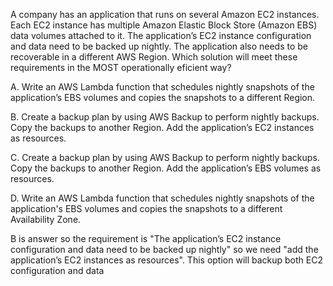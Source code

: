 A company has an application that runs on several Amazon EC2 instances. Each EC2 instance has multiple Amazon Elastic Block Store (Amazon EBS) data volumes attached to it. The application’s EC2 instance configuration and data need to be backed up nightly. The application also needs to be recoverable in a different AWS Region. Which solution will meet these requirements in the MOST operationally eficient way? 

A. Write an AWS Lambda function that schedules nightly snapshots of the application’s EBS volumes and copies the snapshots to a different Region. 

B. Create a backup plan by using AWS Backup to perform nightly backups. Copy the backups to another Region. Add the application’s EC2 instances as resources. 

C. Create a backup plan by using AWS Backup to perform nightly backups. Copy the backups to another Region. Add the application’s EBS volumes as resources. 

D. Write an AWS Lambda function that schedules nightly snapshots of the application's EBS volumes and copies the snapshots to a different Availability Zone.

B is answer so the requirement is "The application’s EC2 instance configuration and data need to be backed up nightly" so we need "add the application’s EC2 instances as resources". This option will backup both EC2 configuration and data